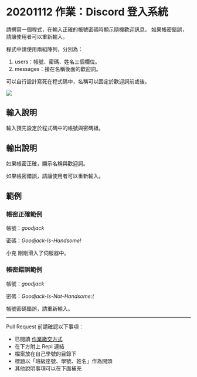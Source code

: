# 20201112 作業：Discord 登入系統
請撰寫一個程式，在輸入正確的帳號密碼時顯示隨機歡迎訊息。
如果帳密錯誤，請讓使用者可以重新輸入。

程式中請使用兩組陣列，分別為：

1. users：帳號、密碼、姓名三個欄位。
2. messages：接在名稱後面的歡迎詞。

可以自行設計寫死在程式碼中，名稱可以固定於歡迎詞前或後。

![](https://i.imgur.com/TWlCKK4.jpg)


## 輸入說明
輸入預先設定於程式碼中的帳號與密碼組。

## 輸出說明
如果帳密正確，顯示名稱與歡迎詞。

如果帳密錯誤，請讓使用者可以重新輸入。

## 範例

### 帳密正確範例

帳號：*goodjack*

密碼：*Goodjack-Is-Handsome!*

小克 剛剛滑入了伺服器中。

### 帳密錯誤範例

帳號：*goodjack*

密碼：*Goodjack-Is-Not-Handsome:(*

帳號密碼錯誤，請重新輸入。

---

Pull Request 前請確認以下事項：

* 已閱讀 [作業繳交方式](https://hackmd.io/@nssh/nscsc/%2F%40nssh%2Fsummit-homework)
* 在下方附上 Repl 連結
* 檔案放在自己學號的目錄下
* 標題以「班級座號、學號、姓名」作為開頭
* 其他說明事項可以在下面補充
